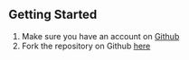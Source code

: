 ## Getting Started
1. Make sure you have an account on [Github](https://github.com/)
2. Fork the repository on Github [here]( https://github.com/Espen84/CabinHAT)
 
 
